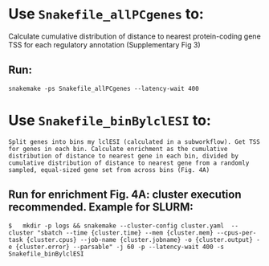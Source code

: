 # Use `Snakefile_allPCgenes` to:
Calculate cumulative distribution of distance to nearest protein-coding gene TSS for each regulatory annotation (Supplementary Fig 3)

## Run:
```
snakemake -ps Snakefile_allPCgenes --latency-wait 400
```

# Use `Snakefile_binBylclESI` to:
	Split genes into bins my lclESI (calculated in a subworkflow). Get TSS for genes in each bin. Calculate enrichment as the cumulative distribution of distance to nearest gene in each bin, divided by cumulative distribution of distance to nearest gene from a randomly sampled, equal-sized gene set from across bins (Fig. 4A)

## Run for enrichment Fig. 4A: cluster execution recommended. Example for SLURM: 
```
$	mkdir -p logs && snakemake --cluster-config cluster.yaml  --cluster "sbatch --time {cluster.time} --mem {cluster.mem} --cpus-per-task {cluster.cpus} --job-name {cluster.jobname} -o {cluster.output} -e {cluster.error} --parsable" -j 60 -p --latency-wait 400 -s Snakefile_binBylclESI
```
	